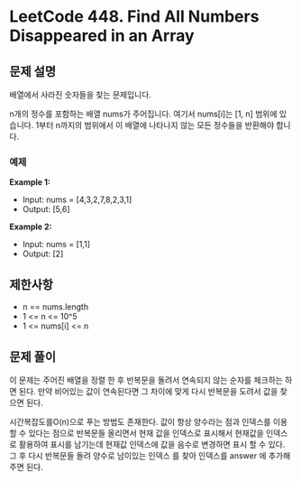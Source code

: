 # LeetCode 448. Find All Numbers Disappeared in an Array

## 문제 설명

배열에서 사라진 숫자들을 찾는 문제입니다.

n개의 정수를 포함하는 배열 nums가 주어집니다. 여기서 nums[i]는 [1, n] 범위에 있습니다. 1부터 n까지의 범위에서 이 배열에 나타나지 않는 모든 정수들을 반환해야 합니다.

### 예제

**Example 1:**

- Input: nums = [4,3,2,7,8,2,3,1]
- Output: [5,6]

**Example 2:**

- Input: nums = [1,1]
- Output: [2]

## 제한사항

- n == nums.length
- 1 <= n <= 10^5
- 1 <= nums[i] <= n

## 문제 풀이

이 문제는 주어진 배열을 정렬 한 후 반복문을 돌려서 연속되지 않는 순자를 체크하는 하면 된다.
만약 비어있는 값이 연속된다면 그 차이에 맞게 다시 반복문을 도려서 값을 찾으면 된다.

시간복잡도를O(n)으로 푸는 방법도 존재한다.
값이 항상 양수라는 점과 인덱스를 이용할 수 있다는 점으로 반복문들 올리면서
현재 값을 인덱스로 표시해서 현재값을 인덱스로 활용하여 표시를 남기는데 현재값 인덱스에 값을 음수로 변경하면 표시 할 수 있다.
그 후 다시 반복문들 돌려 양수로 남이있는 인덱스 를 찾아 인덱스를 answer 에 추가해주면 된다.
